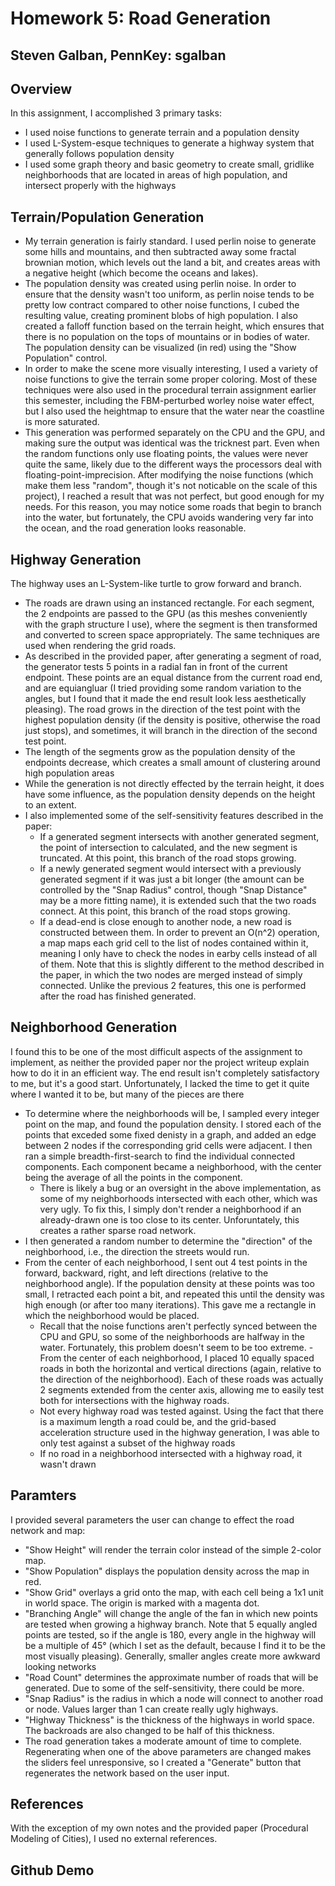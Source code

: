 # Homework 5: Road Generation
## Steven Galban, PennKey: sgalban

## Overview
In this assignment, I accomplished 3 primary tasks:
- I used noise functions to generate terrain and a population density
- I used L-System-esque techniques to generate a highway system that generally follows population density
- I used some graph theory and basic geometry to create small, gridlike neighborhoods that are located in areas of high population, and intersect properly with the highways

## Terrain/Population Generation
- My terrain generation is fairly standard. I used perlin noise to generate some hills and mountains, and then subtracted away some fractal brownian motion, which levels out the land a bit, and creates areas with a negative height (which become the oceans and lakes). 
- The population density was created using perlin noise. In order to ensure that the density wasn't too uniform, as perlin noise tends to be pretty low contract compared to other noise functions, I cubed the resulting value, creating prominent blobs of high population. I also created a falloff function based on the terrain height, which ensures that there is no population on the tops of mountains or in bodies of water. The population density can be visualized (in red) using the "Show Population" control.
- In order to make the scene more visually interesting, I used a variety of noise functions to give the terrain some proper coloring. Most of these techniques were also used in the procedural terrain assignment earlier this semester, including the FBM-perturbed worley noise water effect, but I also used the heightmap to ensure that the water near the coastline is more saturated.
- This generation was performed separately on the CPU and the GPU, and making sure the output was identical was the tricknest part. Even when the random functions only use floating points, the values were never quite the same, likely due to the different ways the processors deal with floating-point-imprecision. After modifying the noise functions (which make them less "random", though it's not noticable on the scale of this project), I reached a result that was not perfect, but good enough for my needs. For this reason, you may notice some roads that begin to branch into the water, but fortunately, the CPU avoids wandering very far into the ocean, and the road generation looks reasonable.

## Highway Generation
The highway uses an L-System-like turtle to grow forward and branch.
- The roads are drawn using an instanced rectangle. For each segment, the 2 endpoints are passed to the GPU (as this meshes conveniently with the graph structure I use), where the segment is then transformed and converted to screen space appropriately. The same techniques are used when rendering the grid roads.
- As described in the provided paper, after generating a segment of road, the generator tests 5 points in a radial fan in front of the current endpoint. These points are an equal distance from the current road end, and are equiangluar (I tried providing some random variation to the angles, but I found that it made the end result look less aesthetically pleasing). The road grows in the direction of the test point with the highest population density (if the density is positive, otherwise the road just stops), and sometimes, it will branch in the direction of the second test point.
- The length of the segments grow as the population density of the endpoints decrease, which creates a small amount of clustering around high population areas
- While the generation is not directly effected by the terrain height, it does have some influence, as the population density depends on the height to an extent.
- I also implemented some of the self-sensitivity features described in the paper:
  - If a generated segment intersects with another generated segment, the point of intersection to calculated, and the new segment is truncated. At this point, this branch of the road stops growing.
  - If a newly generated segment would intersect with a previously generated segment if it was just a bit longer (the amount can be controlled by the "Snap Radius" control, though "Snap Distance" may be a more fitting name), it is extended such that the two roads connect. At this point, this branch of the road stops growing.
  - If a dead-end is close enough to another node, a new road is constructed between them. In order to prevent an O(n^2) operation, a map maps each grid cell to the list of nodes contained within it, meaning I only have to check the nodes in earby cells instead of all of them. Note that this is slightly different to the method described in the paper, in which the two nodes are merged instead of simply connected. Unlike the previous 2 features, this one is performed after the road has finished generated.

## Neighborhood Generation
I found this to be one of the most difficult aspects of the assignment to implement, as neither the provided paper nor the project writeup explain how to do it in an efficient way. The end result isn't completely satisfactory to me, but it's a good start. Unfortunately, I lacked the time to get it quite where I wanted it to be, but many of the pieces are there
- To determine where the neighborhoods will be, I sampled every integer point on the map, and found the population density. I stored each of the points that exceded some fixed denisty in a graph, and added an edge between 2 nodes if the corresponding grid cells were adjacent. I then ran a simple breadth-first-search to find the individual connected components. Each component became a neighborhood, with the center being the average of all the points in the component.
  - There is likely a bug or an oversight in the above implementation, as some of my neighborhoods intersected with each other, which was very ugly. To fix this, I simply don't render a neighborhood if an already-drawn one is too close to its center. Unforuntately, this creates a rather sparse road network.
- I then generated a random number to determine the "direction" of the neighborhood, i.e., the direction the streets would run.
- From the center of each neighborhood, I sent out 4 test points in the forward, backward, right, and left directions (relative to the neighborhood angle). If the population density at these points was too small, I retracted each point a bit, and repeated this until the density was high enough (or after too many iterations). This gave me a rectangle in which the neighborhood would be placed.
  - Recall that the noise functions aren't perfectly synced between the CPU and GPU, so some of the neighborhoods are halfway in the water. Fortunately, this problem doesn't seem to be too extreme.
-From the center of each neighborhood, I placed 10 equally spaced roads in both the horizontal and vertical directions (again, relative to the direction of the neighborhood). Each of these roads was actually 2 segments extended from the center axis, allowing me to easily test both for intersections with the highway roads.
  - Not every highway road was tested against. Using the fact that there is a maximum length a road could be, and the grid-based acceleration structure used in the highway generation, I was able to only test against a subset of the highway roads
  - If no road in a neighborhood intersected with a highway road, it wasn't drawn

## Paramters
I provided several parameters the user can change to effect the road network and map:
- "Show Height" will render the terrain color instead of the simple 2-color map.
- "Show Population" displays the population density across the map in red.
- "Show Grid" overlays a grid onto the map, with each cell being a 1x1 unit in world space. The origin is marked with a magenta dot.
- "Branching Angle" will change the angle of the fan in which new points are tested when growing a highway branch. Note that 5 equally angled points are tested, so if the angle is 180, every angle in the highway will be a multiple of 45° (which I set as the default, because I find it to be the most visually pleasing). Generally, smaller angles create more awkward looking networks
- "Road Count" determines the approximate number of roads that will be generated. Due to some of the self-sensitivity, there could be more. 
- "Snap Radius" is the radius in which a node will connect to another road or node. Values larger than 1 can create really ugly highways.
- "Highway Thickness" is the thickness of the highways in world space. The backroads are also changed to be half of this thickness.
- The road generation takes a moderate amount of time to complete. Regenerating when one of the above parameters are changed makes the sliders feel unresponsive, so I created a "Generate" button that regenerates the network based on the user input.

## References
With the exception of my own notes and the provided paper (Procedural Modeling of Cities), I used no external references.

## Github Demo


